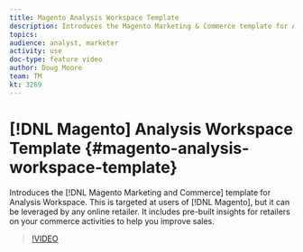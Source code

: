 ```yaml
---
title: Magento Analysis Workspace Template
description: Introduces the Magento Marketing & Commerce template for Analysis Workspace.
topics: 
audience: analyst, marketer
activity: use
doc-type: feature video
author: Doug Moore
team: TM
kt: 3269
---
```


# [!DNL Magento] Analysis Workspace Template {#magento-analysis-workspace-template}

Introduces the [!DNL Magento Marketing and Commerce] template for Analysis Workspace. This is targeted at users of [!DNL Magento], but it can be leveraged by any online retailer. It includes pre-built insights for retailers on your commerce activities to help you improve sales.

>[!VIDEO](https://video.tv.adobe.com/v/28164/?quality=12)
